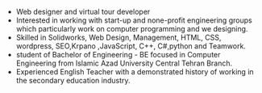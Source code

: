 
+ Web designer and virtual tour developer
+ Interested in working with start-up and none-profit engineering groups which particularly work on computer programming and we designing. 
+ Skilled in Solidworks, Web Design, Management, HTML, CSS, wordpress, SEO,Krpano ,JavaScript, C++, C#,python  and Teamwork. 
+ student of Bachelor of Engineering - BE focused in Computer Engineering from Islamic Azad University Central Tehran Branch. 
+ Experienced English Teacher with a demonstrated history of working in the secondary education industry.
